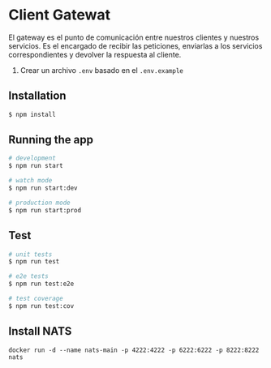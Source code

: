 # Client Gatewat

El gateway es el punto de comunicación entre nuestros clientes y nuestros servicios.
Es el encargado de recibir las peticiones, enviarlas a los servicios correspondientes y devolver la respuesta al cliente.

1. Crear un archivo `.env` basado en el `.env.example`

## Installation

```bash
$ npm install
```

## Running the app

```bash
# development
$ npm run start

# watch mode
$ npm run start:dev

# production mode
$ npm run start:prod
```

## Test

```bash
# unit tests
$ npm run test

# e2e tests
$ npm run test:e2e

# test coverage
$ npm run test:cov
```

## Install NATS

`docker run -d --name nats-main -p 4222:4222 -p 6222:6222 -p 8222:8222 nats`
